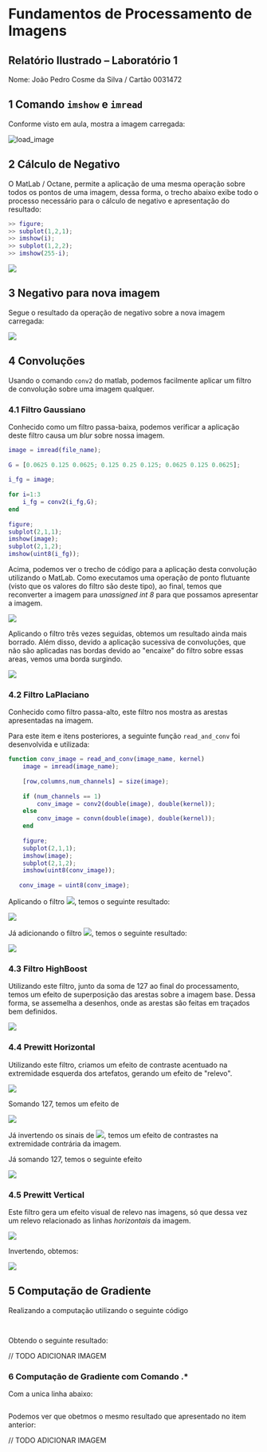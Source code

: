 #  Fundamentos de Processamento de Imagens
  
  
##  Relatório Ilustrado – Laboratório 1
  
  
Nome: João Pedro Cosme da Silva / Cartão 0031472
  
##  1 Comando `imshow` e `imread`
  
  
Conforme visto em aula, mostra a imagem carregada:
  
![load_image](2022-12-19-11-53-47.png )
  
##  2 Cálculo de Negativo
  
  
O MatLab / Octane, permite a aplicação de uma mesma operação sobre todos os pontos de uma imagem, dessa forma, o trecho abaixo exibe todo o processo necessário para o cálculo de negativo e apresentação do resultado:
  
```matlab
>> figure;
>> subplot(1,2,1);
>> imshow(i);
>> subplot(1,2,2);
>> imshow(255-i);
```
![](2022-12-19-22-39-20.png )
  
##  3 Negativo para nova imagem
  
  
Segue o resultado da operação de negativo sobre a nova imagem carregada:
  
![](2022-12-19-22-41-38.png )
  
##  4 Convoluções
  
  
Usando o comando `conv2` do matlab, podemos facilmente aplicar um filtro de convolução sobre uma imagem qualquer.
  
###  4.1 Filtro Gaussiano
  
  
Conhecido como um filtro passa-baixa, podemos verificar a aplicação deste filtro causa um *blur* sobre nossa imagem.
  
```matlab
image = imread(file_name);
  
G = [0.0625 0.125 0.0625; 0.125 0.25 0.125; 0.0625 0.125 0.0625];
  
i_fg = image;
  
for i=1:3
    i_fg = conv2(i_fg,G);
end
  
figure;
subplot(2,1,1);
imshow(image);
subplot(2,1,2);
imshow(uint8(i_fg));
```
Acima, podemos ver o trecho de código para a aplicação desta convolução utilizando o MatLab. Como executamos uma operação de ponto flutuante (visto que os valores do filtro são deste tipo), ao final, temos que reconverter a imagem para *unassigned int 8* para que possamos apresentar a imagem.
  
![](2022-12-19-22-49-52.png )
  
Aplicando o filtro três vezes seguidas, obtemos um resultado ainda mais borrado. Além disso, devido a aplicação sucessiva de convoluções, que não são aplicadas nas bordas devido ao "encaixe" do filtro sobre essas areas, vemos uma borda surgindo.
  
![](2022-12-19-22-52-19.png )
  
###  4.2 Filtro LaPlaciano
  
  
Conhecido como filtro passa-alto, este filtro nos mostra as arestas apresentadas na imagem.
  
Para este item e itens posteriores, a seguinte função `read_and_conv` foi desenvolvida e utilizada:
  
```matlab
function conv_image = read_and_conv(image_name, kernel)
    image = imread(image_name);
  
    [row,columns,num_channels] = size(image);
  
    if (num_channels == 1)
        conv_image = conv2(double(image), double(kernel));
    else
        conv_image = convn(double(image), double(kernel));
    end
  
    figure;
    subplot(2,1,1);
    imshow(image);
    subplot(2,1,2);
    imshow(uint8(conv_image));
  
   conv_image = uint8(conv_image);
```
  
Aplicando o filtro <img src="https://latex.codecogs.com/gif.latex?Lp"/>, temos o seguinte resultado:
  
![](2022-12-19-22-55-03.png )
  
Já adicionando o filtro <img src="https://latex.codecogs.com/gif.latex?Ln"/>, temos o seguinte resultado:
  
![](2022-12-19-22-54-36.png )
  
  
###  4.3 Filtro HighBoost
  
  
Utilizando este filtro, junto da soma de 127 ao final do processamento, temos um efeito de superposição das arestas sobre a imagem base. Dessa forma, se assemelha a desenhos, onde as arestas são feitas em traçados bem definidos.
  
![](2022-12-19-22-56-40.png )
  
  
###  4.4 Prewitt Horizontal
  
  
Utilizando este filtro, criamos um efeito de contraste acentuado na extremidade esquerda dos artefatos, gerando um efeito de "relevo".
  
![](2022-12-19-22-58-32.png )
  
Somando 127, temos um efeito de 
  
![](2022-12-19-22-59-45.png )
  
Já invertendo os sinais de <img src="https://latex.codecogs.com/gif.latex?Ph"/>, temos um efeito de contrastes na extremidade contrária da imagem.
  
Já somando 127, temos o seguinte efeito
  
![](2022-12-19-23-00-24.png )
  
###  4.5 Prewitt Vertical
  
  
Este filtro gera um efeito visual de relevo nas imagens, só que dessa vez um relevo relacionado as linhas *horizontais* da imagem.
  
![](2022-12-19-23-01-22.png )
  
Invertendo, obtemos:
  
![](2022-12-19-23-02-17.png )
  
##  5 Computação de Gradiente
  
  
Realizando a computação  utilizando o seguinte código
  
```matlab
  
```
  
Obtendo o seguinte resultado:
  
// TODO ADICIONAR IMAGEM
  
###  6 Computação de Gradiente com Comando .*
  
  
Com a unica linha abaixo:
  
```matlab
```
  
Podemos ver que obetmos o mesmo resultado que apresentado no item anterior:
  
// TODO ADICIONAR IMAGEM
  